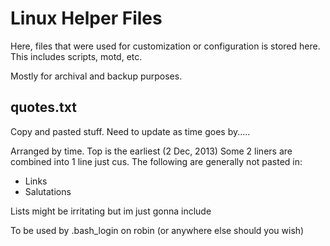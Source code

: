 # Linux Helper Files

Here, files that were used for customization or configuration is stored here.
This includes scripts, motd, etc.

Mostly for archival and backup purposes.

## quotes.txt
Copy and pasted stuff. Need to update as time goes by.....

Arranged by time. Top is the earliest (2 Dec, 2013)
Some 2 liners are combined into 1 line just cus.
The following are generally not pasted in:
- Links
- Salutations

Lists might be irritating but im just gonna include

To be used by .bash_login on robin (or anywhere else should you wish)
